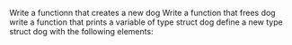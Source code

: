 Write a functionn that creates a new dog
Write a function that frees dog
write a function that prints a variable of type struct dog
define a new type struct dog with the following elements:
